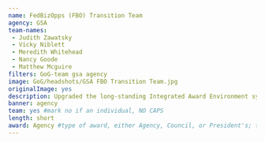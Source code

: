 ```yaml
---
name: FedBizOpps (FBO) Transition Team
agency: GSA
team-names:
 - Judith Zawatsky
 - Vicky Niblett
 - Meredith Whitehead
 - Nancy Goode
 - Matthew Mcguire
filters: GoG-team gsa agency
image: GoG/headshots/GSA FBO Transition Team.jpg
originalImage: yes
description: Upgraded the long-standing Integrated Award Environment system by merging it into the new beta.SAM.gov. Their modernized, more efficient customer-friendly system makes contracting opportunities easier, saving both the federal government and business customers time and resources.
banner: agency
team: yes #mark no if an individual, NO CAPS
length: short
award: Agency #type of award, either Agency, Council, or President's; this is case sensitive so make sure to match the options listed exactly. This section generates the format of the card
---
```

